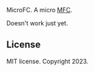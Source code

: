 MicroFC. A micro [MFC](mflowcode.github.io).

Doesn't work just yet.

## License

MIT license. Copyright 2023.
